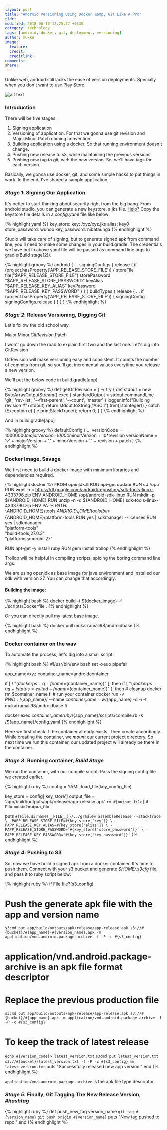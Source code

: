 ```yaml
---
layout: post
title: "Android Versioning Using Docker &amp; Git Like A Pro"
tldr: 
modified: 2018-06-10 12:25:27 +0530
category: technology
tags: [android, docker, git, deployment, versioning]
author: mukku
image:
  feature: 
  credit: 
  creditlink: 
comments: 
share: 
---
```


Unlike web, android still lacks the ease of version deployments. Specially when you don't want to use Play Store.

![alt text](https://www.genymobile.com/wp-content/uploads/2015/07/Android-Docker.png "Shipping Android Deployment")



### Introduction

There will be five stages:

1. Signing application
2. Versioning of application. For that we gonna use git revision and Major.Minor.Patch naming convention.
3. Building application using a docker. So that running environment doesn't change.
4. Pushing new release to s3, while maintaining the previous versions.
5. Pushing new tag to git, with the new version. So, we'll have tags for each version.

Basically, we gonna use docker, git, and some simple hacks to put things in work. In the end, I've shared a sample application.



### *Stage 1*: Signing Our Application

It's better to start thinking about security right from the big bang.
From android studio, you can generate a new keystore, a jks file. [Help?](https://developer.android.com/studio/publish/app-signing)
Copy the keystore file details in a *config.yaml* file like below:

{% highlight yaml %}
key_store:
  key: /xyz/xyz.jks
  alias: key0
  store_password: wuhoo
  key_password: nibataunga
{% endhighlight %}

Studio will take care of signing, but to generate signed apk from command line, you'll need to make some changes in your build.gradle. The credentials we have put in above yaml file will be passed as command line args to gradle(Build stage[2]). 

{% highlight groovy %}
android {
    ...
    signingConfigs {
        release {
            if (project.hasProperty('APP_RELEASE_STORE_FILE')) {
                storeFile file("$APP_RELEASE_STORE_FILE")
                storePassword "$APP_RELEASE_STORE_PASSWORD"
                keyAlias "$APP_RELEASE_KEY_ALIAS"
                keyPassword "$APP_RELEASE_KEY_PASSWORD"
            }
        }
    }
    buildTypes {
        release {
          ...
          if (project.hasProperty('APP_RELEASE_STORE_FILE')) {
              signingConfig signingConfigs.release
          }
        }
    }
}
{% endhighlight %}


### *Stage 2*: Release Versioning, Digging Git 

Let's follow the old school way.

Major.Minor.*GitRevision*.Patch

I won't go down the road to explain first two and the last one. Let's dig into GitRevision

GitRevision will make versioning easy and consistent. It counts the number of commits from git, so you'll get incremental values everytime you release a new version.

We'll put the below code in build.gradle[app]

{% highlight groovy %}
def getGitRevision = { ->
    try {
        def stdout = new ByteArrayOutputStream()
        exec {
            standardOutput = stdout
            commandLine 'git', 'rev-list', '--first-parent', '--count', 'master'
        }
        logger.info("Building revision #"+stdout)
        return stdout.toString("ASCII").trim().toInteger()
    }
    catch (Exception e) {
        e.printStackTrace();
        return 0;
    }
}
{% endhighlight %}

And in build.gradle[app]

{% highlight groovy %}
    defaultConfig {
        ...
        versionCode = 10000000*majorVersion+10000*minorVersion + 10*revision
        versionName = 'v' + majorVersion + '.' + minorVersion + '.' + revision + patch
    }
{% endhighlight %}




### Docker Image, Savage

We first need to build a docker image with minimum libraries and dependencies required.

{% highlight docker %}
FROM openjdk:8
RUN apt-get update
RUN cd /opt/
RUN wget -nc https://dl.google.com/android/repository/sdk-tools-linux-4333796.zip
ENV ANDROID_HOME /opt/android-sdk-linux
RUN mkdir -p ${ANDROID_HOME}
RUN unzip -n -d ${ANDROID_HOME} sdk-tools-linux-4333796.zip
ENV PATH ${PATH}:${ANDROID_HOME}/tools:${ANDROID_HOME}/tools/bin:${ANDROID_HOME}/platform-tools
RUN yes | sdkmanager --licenses
RUN yes | sdkmanager \
      "platform-tools" \
      "build-tools;27.0.3" \
      "platforms;android-27"

RUN apt-get -y install ruby
RUN gem install trollop
{% endhighlight %}

Trollop will be helpful in compiling scripts, spicing the boring command line args.

We are using openjdk as base image for java environment and installed our sdk with version 27. You can change that accordingly.


#### Building the image:

{% highlight bash %}
docker build -t ${docker_image} -f ./scripts/Dockerfile .
{% endhighlight %}

Or you can directly pull my latest base image.

{% highlight bash %}
docker pull mukarramali98/androidbase
{% endhighlight %}



### Docker container on the way

To automate the process, let's dig into a small script:

{% highlight bash %}
#!/usr/bin/env bash
set -xeuo pipefail

app_name=xyz
container_name=androidcontainer

if [ ! "$(docker ps -q -f name=${container_name})" ]; then
    if [ "$(docker ps -aq -f status=exited -f name=${container_name})" ]; then
        # cleanup
        docker rm $container_name
    fi
    # run your container
    docker run -v ${PWD}:/${app_name}/ --name ${container_name} -w /${app_name} -d -i -t mukarramali98/androidbase
fi

docker exec ${container_name} ruby /${app_name}/scripts/compile.rb -k /${app_name}/config.yaml
{% endhighlight %}

Here we first check if the container already exists. Then create accordingly.
While creating the container, we *mount* our current project directory. So next time we run this container, our updated project will already be there in the container.



### *Stage 3*: Running container, *Build Stage*

We run the container, with our compile script. Pass the signing config file we created earlier.

{% highlight ruby %}
config = YAML.load_file(key_config_file)

key_store = config['key_store']
output_file = 'app/build/outputs/apk/release/app-release.apk'
`rm #{output_file}` if File.exists?output_file

puts `#{File.dirname(__FILE__)}/../gradlew assembleRelease --stacktrace \
    -PAPP_RELEASE_STORE_FILE=#{key_store['key']} \
    -PAPP_RELEASE_KEY_ALIAS=#{key_store['alias']} \
    -PAPP_RELEASE_STORE_PASSWORD='#{key_store['store_password']}' \
    -PAPP_RELEASE_KEY_PASSWORD='#{key_store['key_password']}'`
{% endhighlight %}



### *Stage 4*: Pushing to S3

So, now we have build a signed apk from a docker container. It's time to push them.
Connect with your s3 bucket and generate *$HOME/.s3cfg* file, and pass it to ruby script below:

{% highlight ruby %}
if File.file?(s3_config)
  # Push the generate apk file with the app and version name
  `s3cmd put app/build/outputs/apk/release/app-release.apk s3://#{bucket}/#{app_name}-#{version_name}.apk -m application/vnd.android.package-archive -f -P -c #{s3_config}`
  # application/vnd.android.package-archive is an apk file format descriptor

  # Replace the previous production file
  `s3cmd put app/build/outputs/apk/release/app-release.apk s3://#{bucket}/#{app_name}.apk -m application/vnd.android.package-archive -f -P -c #{s3_config}`

  # To keep the track of latest release
  `echo #{version_code}> latest_version.txt`
  `s3cmd put latest_version.txt s3://#{bucket}/latest_version.txt -f -P -c #{s3_config}`
  `rm latest_version.txt`
  puts "Successfully released new app version."
end
{% endhighlight %}

`application/vnd.android.package-archive` is the apk file type descriptor.


### *Stage 5*: Finally, Git Tagging The New Release Version, *#hashtag*

{% highlight ruby %}
def push_new_tag version_name
  `git tag #{version_name}`
  `git push origin #{version_name}`
  puts "New tag pushed to repo."
end
{% endhighlight %}
